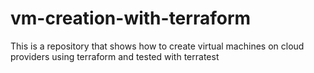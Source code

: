# vm-creation-with-terraform
This is a repository that shows how to create virtual machines on cloud providers using terraform and tested with terratest
